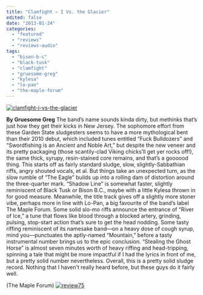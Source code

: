 ```yaml
---
title: "Clamfight – I Vs. the Glacier"
edited: false
date: "2013-01-24"
categories:
  - "featured"
  - "reviews"
  - "reviews-audio"
tags:
  - "bison-b-c"
  - "black-tusk"
  - "clamfight"
  - "gruesome-greg"
  - "kylesa"
  - "lo-pan"
  - "the-maple-forum"
---
```


[![clamfight-i-vs-the-glacier](http://www.hellbound.ca/wp-content/uploads/2013/01/clamfight-i-vs-the-glacier.jpg)](http://www.hellbound.ca/wp-content/uploads/2013/01/clamfight-i-vs-the-glacier.jpg)

**By Gruesome Greg** The band’s name sounds kinda dirty, but methinks that’s just how they get their kicks in New Jersey. The sophomore effort from these Garden State sludgesters seems to have a more mythological bent than their 2010 debut, which included tunes entitled “Fuck Bulldozers” and “Swordfishing is an Ancient and Noble Art,” but despite the new veneer and its pretty packaging (those scantily-clad Viking chicks’ll get yer rocks off!), the same thick, syrupy, resin-stained core remains, and that’s a goooood thing. This starts off as fairly standard sludge, slow, slightly-Sabbathian riffs, angry shouted vocals, et al. But things take an unexpected turn, as the slow rumble of “The Eagle” builds up into a rolling dam of distortion around the three-quarter mark. “Shadow Line” is somewhat faster, slightly reminiscent of Black Tusk or Bison B.C., maybe with a little Kylesa thrown in for good measure. Meanwhile, the title track gives off a slightly more stoner vibe, perhaps more in line with Lo-Pan, a big favourite of the band’s label The Maple Forum. Some solid slo-mo riffs announce the entrance of “River of Ice,” a tune that flows like blood through a blocked artery, grinding, pulsing, stop-start action that’s sure to get the head nodding. Some tasty riffing reminiscent of its namesake band—on a heavy dose of cough syrup, mind you—punctuates the aptly-named “Mountain,” before a tasty instrumental number brings us to the epic conclusion. “Stealing the Ghost Horse” is almost seven minutes worth of heavy riffing and head-tripping, spinning a tale that might be more impactful if I had the lyrics in front of me, but a pretty solid number nevertheless. Overall, this is a pretty solid sludge record. Nothing that I haven’t really heard before, but these guys do it fairly well.

(The Maple Forum) [![review75](http://www.hellbound.ca/wp-content/uploads/2009/09/review75.png)](http://www.hellbound.ca/wp-content/uploads/2009/09/review75.png)
